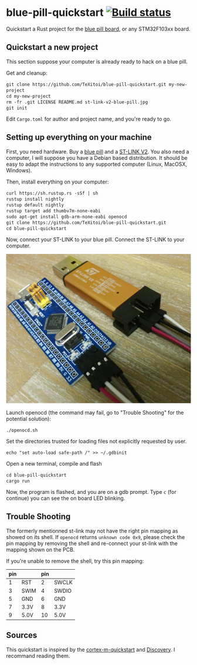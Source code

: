 # blue-pill-quickstart [![Build status](https://travis-ci.org/TeXitoi/blue-pill-quickstart.svg?branch=master)](https://travis-ci.org/TeXitoi/blue-pill-quickstart)

Quickstart a Rust project for the [blue pill board](https://wiki.stm32duino.com/index.php?title=Blue_Pill), or any STM32F103xx board.

## Quickstart a new project

This section suppose your computer is already ready to hack on a blue pill.

Get and cleanup:

```shell
git clone https://github.com/TeXitoi/blue-pill-quickstart.git my-new-project
cd my-new-project
rm -fr .git LICENSE README.md st-link-v2-blue-pill.jpg
git init
```

Edit `Cargo.toml` for author and project name, and you're ready to go.

## Setting up everything on your machine

First, you need hardware. Buy a [blue pill](https://www.aliexpress.com/w/wholesale-stm32f103c8t6.html?&SortType=total_tranpro_desc) and a [ST-LINK V2](https://www.aliexpress.com/w/wholesale-st-link-v2.html?SortType=total_tranpro_desc). You also need a computer, I will suppose you have a Debian based distribution. It should be easy to adapt the instructions to any supported computer (Linux, MacOSX, Windows).

Then, install everything on your computer:

```shell
curl https://sh.rustup.rs -sSf | sh
rustup install nightly
rustup default nightly
rustup target add thumbv7m-none-eabi
sudo apt-get install gdb-arm-none-eabi openocd
git clone https://github.com/TeXitoi/blue-pill-quickstart.git
cd blue-pill-quickstart
```

Now, connect your ST-LINK to your blue pill. Connect the ST-LINK to your computer.

![ST-LINK V2 to blue pill](st-link-v2-blue-pill.jpg)

Launch openocd (the command may fail, go to "Trouble Shooting" for the potential solution):

```shell
./openocd.sh
```

Set the directories trusted for loading files not explicitly requested by user.
```shell 
echo "set auto-load safe-path /" >> ~/.gdbinit 
```
 
Open a new terminal, compile and flash

```shell
cd blue-pill-quickstart
cargo run
```

Now, the program is flashed, and you are on a gdb prompt. Type `c` (for continue) you can see the on board LED blinking.

## Trouble Shooting

The formerly mentionned st-link may not have the right pin mapping as showed on its shell. If `openocd` returns `unknown code 0x9`, please check the pin mapping by removing the shell and re-connect your st-link with the mapping shown on the PCB.

If you're unable to remove the shell, try this pin mapping:

|pin|      |pin|       | 
|---|------|---|-------|
| 1 | RST  | 2 | SWCLK |
| 3 | SWIM | 4 | SWDIO |
| 5 | GND  | 6 | GND   |
| 7 | 3.3V | 8 | 3.3V  |
| 9 | 5.0V |10 | 5.0V  |


## Sources

This quickstart is inspired by the [cortex-m-quickstart](https://github.com/japaric/cortex-m-quickstart) and [Discovery](https://rust-embedded.github.io/discovery/). I recommand reading them.
